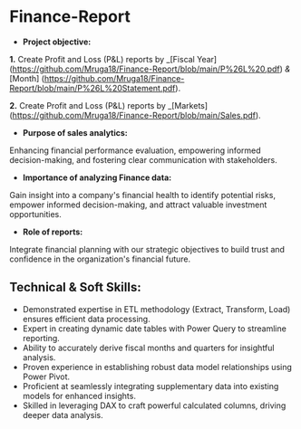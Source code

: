 # Finance-Report

- **Project objective:**
  
**1.** Create Profit and Loss (P&L) reports by _[Fiscal Year] (https://github.com/Mruga18/Finance-Report/blob/main/P%26L%20.pdf) _&_ [Month] (https://github.com/Mruga18/Finance-Report/blob/main/P%26L%20Statement.pdf).

**2.** Create Profit and Loss (P&L) reports by _[Markets] (https://github.com/Mruga18/Finance-Report/blob/main/Sales.pdf).

- **Purpose of sales analytics:**
  
Enhancing financial performance evaluation, empowering informed decision-making, and fostering clear communication with stakeholders.

- **Importance of analyzing Finance data:**

Gain insight into a company's financial health to identify potential risks, empower informed decision-making, and attract valuable investment opportunities.

  - **Role of reports:**

Integrate financial planning with our strategic objectives to build trust and confidence in the organization's financial future.

## Technical & Soft Skills:

- Demonstrated expertise in ETL methodology (Extract, Transform, Load) ensures efficient data processing.
- Expert in creating dynamic date tables with Power Query to streamline reporting.
- Ability to accurately derive fiscal months and quarters for insightful analysis.
- Proven experience in establishing robust data model relationships using Power Pivot.
- Proficient at seamlessly integrating supplementary data into existing models for enhanced insights.
- Skilled in leveraging DAX to craft powerful calculated columns, driving deeper data analysis.
